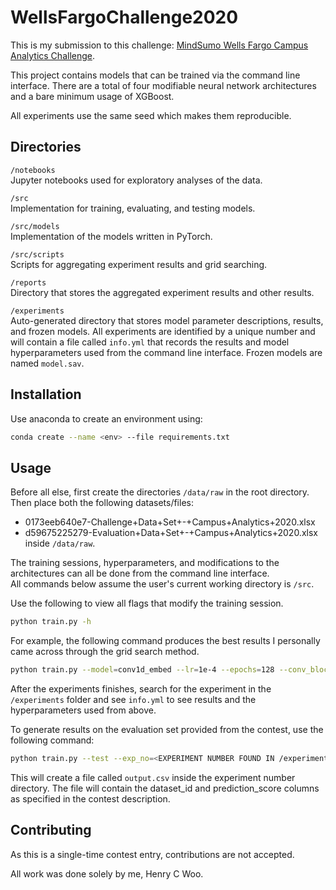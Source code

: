 # WellsFargoChallenge2020
This is my submission to this challenge: [MindSumo Wells Fargo Campus Analytics Challenge](https://www.mindsumo.com/contests/campus-analytics-challenge-2020).  

This project contains models that can be trained via the command line interface.
There are a total of four modifiable neural network architectures and a bare minimum usage of XGBoost.  

All experiments use the same seed which makes them reproducible.

## Directories
`/notebooks`  
Jupyter notebooks used for exploratory analyses of the data.

`/src`  
Implementation for training, evaluating, and testing models.

`/src/models`  
Implementation of the models written in PyTorch.

`/src/scripts`  
Scripts for aggregating experiment results and grid searching.

`/reports`  
Directory that stores the aggregated experiment results and other results.

`/experiments`  
Auto-generated directory that stores model parameter descriptions, results, and frozen models. All experiments are identified by a unique number and will contain a file called `info.yml` that records the results and model hyperparameters used from the command line interface.
Frozen models are named `model.sav`.

## Installation
Use anaconda to create an environment using:

```bash
conda create --name <env> --file requirements.txt
```

## Usage
Before all else, first create the directories `/data/raw` in the root directory.  
Then place both the following datasets/files:
- 0173eeb640e7-Challenge+Data+Set+-+Campus+Analytics+2020.xlsx
- d59675225279-Evaluation+Data+Set+-+Campus+Analytics+2020.xlsx  
inside `/data/raw`.

The training sessions, hyperparameters, and modifications to the architectures can all be done from the command line interface.  
All commands below assume the user's current working directory is `/src`.

Use the following to view all flags that modify the training session.
```bash
python train.py -h
```

For example, the following command produces the best results I personally came across through the grid search method.
```bash
python train.py --model=conv1d_embed --lr=1e-4 --epochs=128 --conv_blocks=1 --filters=128 --hidden_layer=3 --hidden_units=64 --kernel_size=2
```
After the experiments finishes, search for the experiment in the `/experiments` folder and see `info.yml` to see results and the hyperparameters used from above.

To generate results on the evaluation set provided from the contest, use the following command:
```bash
python train.py --test --exp_no=<EXPERIMENT NUMBER FOUND IN /experiments>
```
This will create a file called `output.csv` inside the experiment number directory. The file will contain the dataset_id and prediction_score columns as specified in the contest description.

## Contributing
As this is a single-time contest entry, contributions are not accepted. 

All work was done solely by me, Henry C Woo.
